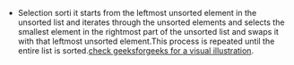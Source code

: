- Selection sorti it starts from the leftmost unsorted element in the unsorted list and iterates through the unsorted elements and selects the smallest element in the rightmost part of the unsorted list and swaps it with that leftmost unsorted element.This process is repeated until the entire list is sorted.[check geeksforgeeks for a visual illustration](https://www.geeksforgeeks.org/selection-sort/).